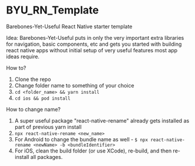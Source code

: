 # BYU_RN_Template
Barebones-Yet-Useful React Native starter template

Idea: Barebones-Yet-Useful puts in only the very important extra libraries for navigation, basic components, etc and gets you started with building react native apps without initial setup of very useful features most app ideas require.

How to?

1. Clone the repo
2. Change folder name to something of your choice
3. ```cd <folder_name> && yarn install```
4. ```cd ios && pod install```

How to change name?

1. A super useful package "react-native-rename" already gets installed as part of previous yarn install
2. ```npx react-native-rename <new_name>```
3. For Android to change the bundle name as well - ```$ npx react-native-rename <newName> -b <bundleIdentifier>```
4. For iOS, clean the build folder (or use XCode), re-build, and then re-install all packages.
